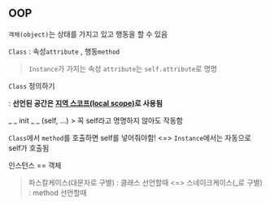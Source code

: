 ## OOP

`객체(object)`는 상태를 가지고 있고 행동을 할 수 있음

`Class` : 속성`attribute` , 행동`method`

> `Instance`가 가지는 속성 `attribute`는  `self.attribute`로 명명

`Class` 정의하기

: **선언된 공간은 <u>지역 스코프(local scope)</u>로 사용됨**

_ _ init _ _ (self, ...) > 꼭 self라고 명명하지 않아도 작동함

`Class`에서 `method`를 호출하면 self를 넣어줘야함! <=> `Instance`에서는 자동으로 self가 호출됨

인스턴스 == 객체

> 파스칼케이스(대문자로 구별) : 클래스 선언할때 <=> 스네이크케이스(_로 구별) : method 선언할때

